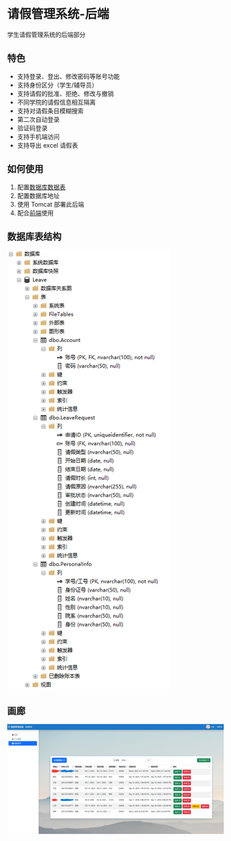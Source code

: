 # 请假管理系统-后端

学生请假管理系统的后端部分

## 特色

- 支持登录、登出、修改密码等账号功能
- 支持身份区分（学生/辅导员）
- 支持请假的批准、拒绝、修改与撤销
- 不同学院的请假信息相互隔离
- 支持对请假条目模糊搜索
- 第二次自动登录
- 验证码登录
- 支持手机端访问
- 支持导出 excel 请假表

## 如何使用

1. 配置[数据库数据表](#数据库表结构)
2. 配置数据库地址
3. 使用 Tomcat 部署此后端
4. 配合[前端](https://github.com/APeng215/leave-management-system-frontend)使用

## 数据库表结构

![databaseTablesDesign](./README_resource/databaseTablesDesign.png)

## 画廊
![demo](./README_resource/demo1.png)
